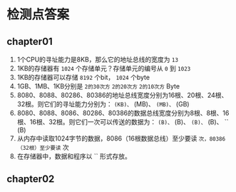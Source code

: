# 检测点答案

## chapter01
1. 1个CPU的寻址能力是8KB，那么它的地址总线的宽度为 `13`
2. 1KB的存储器有 `1024` 个存储单元？存储单元的编号从 `0` 到 `1023`
3. 1KB的存储器可以存储 `8192` 个bit， `1024` 个byte
4. 1GB、1MB、1KB分别是 `2的30次方` `2的20次方` `2的10次方` Byte 
5. 8080、8088、80286、80386的地址总线宽度分别为16根、20根、24根、32根。则它们的寻址能力分别为： `` (KB)、 `` (MB)、 `` (MB)、 `` (GB)
6. 8080、8088、8086、80286、80386的数据总线宽度分别为8根、8根、16根、16根、32根。则它们一次可以传送的数据为： `` (B)、 `` (B)、 `` (B)、 `` (B)、 `` (B)
7. 从内存中读取1024字节的数据，8086（16根数据总线）至少要读 `` 次，80386（32根）至少要读 `` 次
8. 在存储器中，数据和程序以 `` 形式存放。

## chapter02
